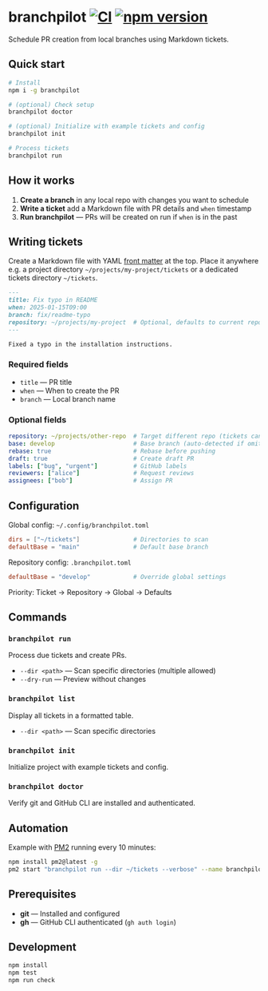 # branchpilot [![CI](https://github.com/AlecRust/branchpilot/actions/workflows/ci.yml/badge.svg)](https://github.com/AlecRust/branchpilot/actions/workflows/ci.yml) [![npm version](https://img.shields.io/npm/v/branchpilot.svg)](https://www.npmjs.com/package/branchpilot)

Schedule PR creation from local branches using Markdown tickets.

## Quick start

```bash
# Install
npm i -g branchpilot

# (optional) Check setup
branchpilot doctor

# (optional) Initialize with example tickets and config
branchpilot init

# Process tickets
branchpilot run
```

## How it works

1. **Create a branch** in any local repo with changes you want to schedule
2. **Write a ticket** add a Markdown file with PR details and `when` timestamp
3. **Run branchpilot** — PRs will be created on run if `when` is in the past

## Writing tickets

Create a Markdown file with YAML [front matter](https://gohugo.io/content-management/front-matter/) at the top. Place it anywhere e.g. a project directory `~/projects/my-project/tickets` or a dedicated tickets directory `~/tickets`.

```markdown
---
title: Fix typo in README
when: 2025-01-15T09:00
branch: fix/readme-typo
repository: ~/projects/my-project  # Optional, defaults to current repo
---

Fixed a typo in the installation instructions.
```

### Required fields

- `title` — PR title
- `when` — When to create the PR
- `branch` — Local branch name

### Optional fields

```yaml
repository: ~/projects/other-repo  # Target different repo (tickets can be placed anywhere)
base: develop                      # Base branch (auto-detected if omitted)
rebase: true                       # Rebase before pushing
draft: true                        # Create draft PR
labels: ["bug", "urgent"]          # GitHub labels
reviewers: ["alice"]               # Request reviews
assignees: ["bob"]                 # Assign PR
```

## Configuration

Global config: `~/.config/branchpilot.toml`

```toml
dirs = ["~/tickets"]               # Directories to scan
defaultBase = "main"               # Default base branch
```

Repository config: `.branchpilot.toml`

```toml
defaultBase = "develop"            # Override global settings
```

Priority: Ticket → Repository → Global → Defaults

## Commands

### `branchpilot run`

Process due tickets and create PRs.

- `--dir <path>` — Scan specific directories (multiple allowed)
- `--dry-run` — Preview without changes

### `branchpilot list`

Display all tickets in a formatted table.

- `--dir <path>` — Scan specific directories

### `branchpilot init`

Initialize project with example tickets and config.

### `branchpilot doctor`

Verify git and GitHub CLI are installed and authenticated.

## Automation

Example with [PM2](https://pm2.keymetrics.io/) running every 10 minutes:

```bash
npm install pm2@latest -g
pm2 start "branchpilot run --dir ~/tickets --verbose" --name branchpilot --cron "*/10 * * * *"
```

## Prerequisites

- **git** — Installed and configured
- **gh** — GitHub CLI authenticated (`gh auth login`)

## Development

```bash
npm install
npm test
npm run check
```
